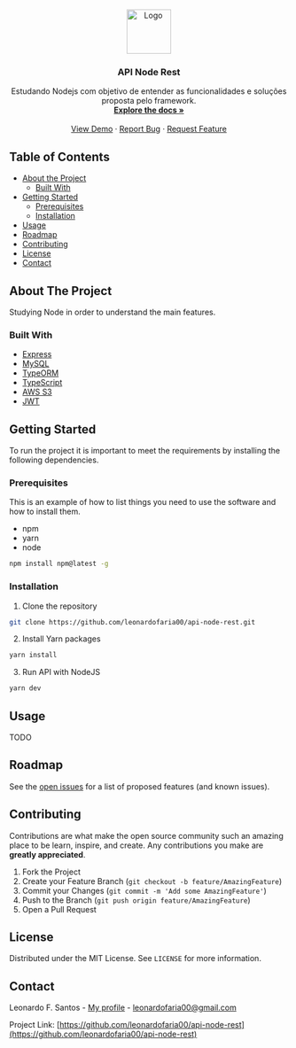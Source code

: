 <!--
*** Thanks for checking out this README Template. If you have a suggestion that would
*** make this better, please fork the repo and create a pull request or simply open
*** an issue with the tag "enhancement".
*** Thanks again! Now go create something AMAZING! :D
-->

<!-- PROJECT SHIELDS -->
<!--
*** I'm using markdown "reference style" links for readability.
*** Reference links are enclosed in brackets [ ] instead of parentheses ( ).
*** See the bottom of this document for the declaration of the reference variables
*** for contributors-url, forks-url, etc. This is an optional, concise syntax you may use.
*** https://www.markdownguide.org/basic-syntax/#reference-style-links
-->

<!-- [![Contributors][contributors-shield]][contributors-url]
[![Forks][forks-shield]][forks-url]
[![Stargazers][stars-shield]][stars-url]
[![Issues][issues-shield]][issues-url]
[![MIT License][license-shield]][license-url]
[![LinkedIn][linkedin-shield]][linkedin-url] -->

<!-- PROJECT LOGO -->
<br />
<p align="center">
  <a href="https://github.com/leonardofaria00/api-node-rest">
    <img src="https://nodejs.org/static/images/logo.svg" alt="Logo" width="80" height="80">
  </a>

  <h3 align="center">API Node Rest</h3>

  <p align="center">
   Estudando Nodejs com objetivo de entender as funcionalidades e soluções proposta pelo framework.
    <br />
    <a href="https://github.com/leonardofaria00/api-node-rest"><strong>Explore the docs »</strong></a>
    <br />
    <br />
    <a href="https://github.com/leonardofaria00/api-node-rest">View Demo</a>
    ·
    <a href="https://github.com/leonardofaria00/api-node-rest/issues">Report Bug</a>
    ·
    <a href="https://github.com/leonardofaria00/api-node-rest/issues">Request Feature</a>
  </p>
</p>

<!-- TABLE OF CONTENTS -->

## Table of Contents

- [About the Project](#about-the-project)
  - [Built With](#built-with)
- [Getting Started](#getting-started)
  - [Prerequisites](#prerequisites)
  - [Installation](#installation)
- [Usage](#usage)
- [Roadmap](#roadmap)
- [Contributing](#contributing)
- [License](#license)
- [Contact](#contact)
<!-- - [Acknowledgements](#acknowledgements) -->

<!-- ABOUT THE PROJECT -->

## About The Project

Studying Node in order to understand the main features.

### Built With

<!-- This section should list any major frameworks that you built your project using. Leave any add-ons/plugins for the acknowledgements section. Here are a few examples. -->

- [Express](https://expressjs.com/)
- [MySQL](https://www.mysql.com/)
- [TypeORM](https://typeorm.io/#/)
- [TypeScript](https://www.typescriptlang.org/)
- [AWS S3](https://aws.amazon.com/pt/s3/)
- [JWT](https://jwt.io/)

<!-- GETTING STARTED -->

## Getting Started

To run the project it is important to meet the requirements by installing the following dependencies.

### Prerequisites

This is an example of how to list things you need to use the software and how to install them.

- npm
- yarn
- node

```sh
npm install npm@latest -g
```

### Installation

<!-- 1. Get a free API Key at [https://example.com](https://example.com) -->

1. Clone the repository

```sh
git clone https://github.com/leonardofaria00/api-node-rest.git
```

2. Install Yarn packages

```sh
yarn install
```

3. Run API with NodeJS

```sh
yarn dev
```

<!-- USAGE EXAMPLES -->

## Usage

<!-- Use this space to show useful examples of how a project can be used. Additional screenshots, code examples and demos work well in this space. You may also link to more resources. -->

TODO

<!-- _For more examples, please refer to the [Documentation](https://example.com)_ -->

<!-- ROADMAP -->

## Roadmap

See the [open issues](https://github.com/leonardofaria00/api-node-rest/issues) for a list of proposed features (and known issues).

<!-- CONTRIBUTING -->

## Contributing

Contributions are what make the open source community such an amazing place to be learn, inspire, and create. Any contributions you make are **greatly appreciated**.

1. Fork the Project
2. Create your Feature Branch (`git checkout -b feature/AmazingFeature`)
3. Commit your Changes (`git commit -m 'Add some AmazingFeature'`)
4. Push to the Branch (`git push origin feature/AmazingFeature`)
5. Open a Pull Request

<!-- LICENSE -->

## License

Distributed under the MIT License. See `LICENSE` for more information.

<!-- CONTACT -->

## Contact

Leonardo F. Santos - [My profile](https://linktr.ee/faria.leo) - leonardofaria00@gmail.com

Project Link: [https://github.com/leonardofaria00/api-node-rest](https://github.com/leonardofaria00/api-node-rest)

<!-- ACKNOWLEDGEMENTS -->

<!-- ## Acknowledgements

- [GitHub Emoji Cheat Sheet](https://www.webpagefx.com/tools/emoji-cheat-sheet)
- [Img Shields](https://shields.io)
- [Choose an Open Source License](https://choosealicense.com)
- [GitHub Pages](https://pages.github.com)
- [Animate.css](https://daneden.github.io/animate.css)
- [Loaders.css](https://connoratherton.com/loaders)
- [Slick Carousel](https://kenwheeler.github.io/slick)
- [Smooth Scroll](https://github.com/cferdinandi/smooth-scroll)
- [Sticky Kit](http://leafo.net/sticky-kit)
- [JVectorMap](http://jvectormap.com)
- [Font Awesome](https://fontawesome.com) -->

<!-- MARKDOWN LINKS & IMAGES -->
<!-- https://www.markdownguide.org/basic-syntax/#reference-style-links -->

<!-- [contributors-shield]: https://img.shields.io/github/contributors/othneildrew/Best-README-Template.svg?style=flat-square
[contributors-url]: https://github.com/othneildrew/Best-README-Template/graphs/contributors
[forks-shield]: https://img.shields.io/github/forks/othneildrew/Best-README-Template.svg?style=flat-square
[forks-url]: https://github.com/othneildrew/Best-README-Template/network/members
[stars-shield]: https://img.shields.io/github/stars/othneildrew/Best-README-Template.svg?style=flat-square
[stars-url]: https://github.com/othneildrew/Best-README-Template/stargazers
[issues-shield]: https://img.shields.io/github/issues/othneildrew/Best-README-Template.svg?style=flat-square
[issues-url]: https://github.com/othneildrew/Best-README-Template/issues
[license-shield]: https://img.shields.io/github/license/othneildrew/Best-README-Template.svg?style=flat-square
[license-url]: https://github.com/othneildrew/Best-README-Template/blob/master/LICENSE.txt
[linkedin-shield]: https://img.shields.io/badge/-LinkedIn-black.svg?style=flat-square&logo=linkedin&colorB=555
[linkedin-url]: https://linkedin.com/in/othneildrew
[product-screenshot]: images/screenshot.png -->
